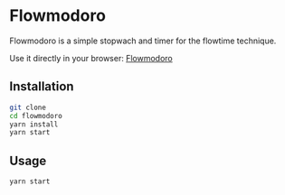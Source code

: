 # Flowmodoro

Flowmodoro is a simple stopwach and timer for the flowtime technique.

Use it directly in your browser: [Flowmodoro](https://ctrl-zliced.github.io/flowmodoro/)

## Installation

```bash
git clone
cd flowmodoro
yarn install
yarn start
```

## Usage

```bash
yarn start
```
